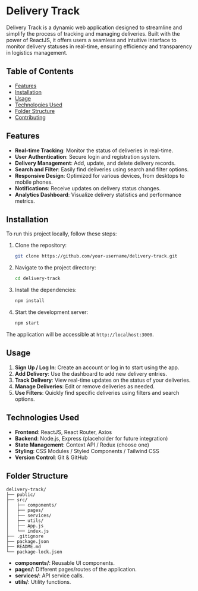 

# Delivery Track

Delivery Track is a dynamic web application designed to streamline and simplify the process of tracking and managing deliveries. Built with the power of ReactJS, it offers users a seamless and intuitive interface to monitor delivery statuses in real-time, ensuring efficiency and transparency in logistics management.

## Table of Contents

- [Features](#features)
- [Installation](#installation)
- [Usage](#usage)
- [Technologies Used](#technologies-used)
- [Folder Structure](#folder-structure)
- [Contributing](#contributing)

## Features

- **Real-time Tracking**: Monitor the status of deliveries in real-time.
- **User Authentication**: Secure login and registration system.
- **Delivery Management**: Add, update, and delete delivery records.
- **Search and Filter**: Easily find deliveries using search and filter options.
- **Responsive Design**: Optimized for various devices, from desktops to mobile phones.
- **Notifications**: Receive updates on delivery status changes.
- **Analytics Dashboard**: Visualize delivery statistics and performance metrics.

## Installation

To run this project locally, follow these steps:

1. Clone the repository:
   ```bash
   git clone https://github.com/your-username/delivery-track.git
   ```

2. Navigate to the project directory:
   ```bash
   cd delivery-track
   ```

3. Install the dependencies:
   ```bash
   npm install
   ```

4. Start the development server:
   ```bash
   npm start
   ```

The application will be accessible at `http://localhost:3000`.

## Usage

1. **Sign Up / Log In**: Create an account or log in to start using the app.
2. **Add Delivery**: Use the dashboard to add new delivery entries.
3. **Track Delivery**: View real-time updates on the status of your deliveries.
4. **Manage Deliveries**: Edit or remove deliveries as needed.
5. **Use Filters**: Quickly find specific deliveries using filters and search options.

## Technologies Used

- **Frontend**: ReactJS, React Router, Axios
- **Backend**: Node.js, Express (placeholder for future integration)
- **State Management**: Context API / Redux (choose one)
- **Styling**: CSS Modules / Styled Components / Tailwind CSS
- **Version Control**: Git & GitHub

## Folder Structure

```
delivery-track/
├── public/
├── src/
│   ├── components/
│   ├── pages/
│   ├── services/
│   ├── utils/
│   ├── App.js
│   └── index.js
├── .gitignore
├── package.json
├── README.md
└── package-lock.json
```

- **components/**: Reusable UI components.
- **pages/**: Different pages/routes of the application.
- **services/**: API service calls.
- **utils/**: Utility functions.




